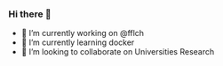 ### Hi there 👋

- 🔭 I’m currently working on @fflch
- 🌱 I’m currently learning docker
- 👯 I’m looking to collaborate on Universities Research


